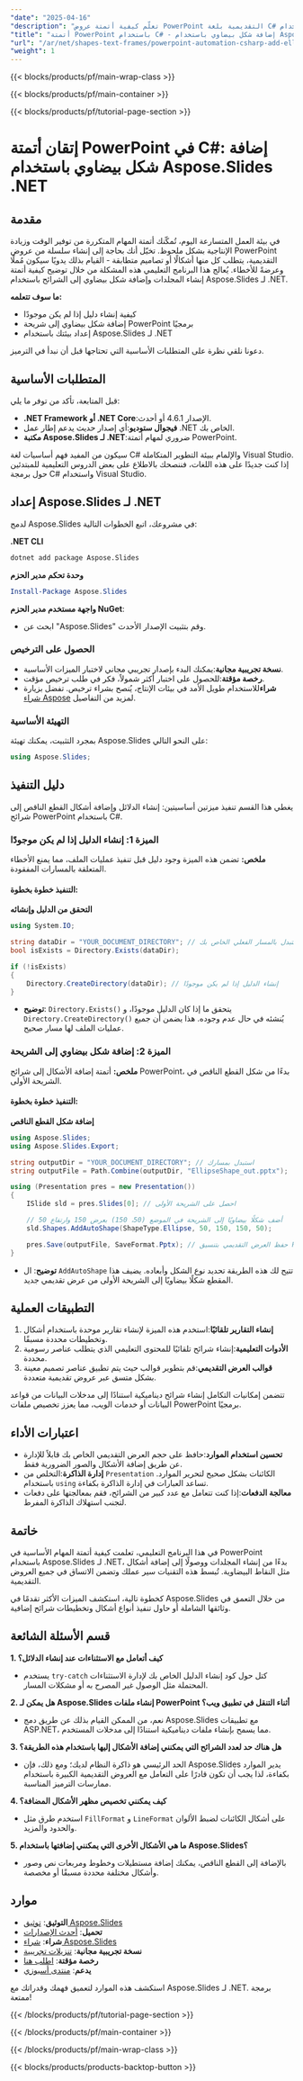 ```yaml
---
"date": "2025-04-16"
"description": "تعلّم كيفية أتمتة عروض PowerPoint التقديمية بلغة C# بإضافة أشكال بيضاوية باستخدام Aspose.Slides لـ .NET. بسّط سير عملك مع هذا الدليل الشامل."
"title": "أتمتة PowerPoint باستخدام C# - إضافة شكل بيضاوي باستخدام Aspose.Slides .NET"
"url": "/ar/net/shapes-text-frames/powerpoint-automation-csharp-add-ellipse-shape-asposeslides-net/"
"weight": 1
---
```


{{< blocks/products/pf/main-wrap-class >}}

{{< blocks/products/pf/main-container >}}

{{< blocks/products/pf/tutorial-page-section >}}
# إتقان أتمتة PowerPoint في C#: إضافة شكل بيضاوي باستخدام Aspose.Slides .NET

## مقدمة

في بيئة العمل المتسارعة اليوم، تُمكّنك أتمتة المهام المتكررة من توفير الوقت وزيادة الإنتاجية بشكل ملحوظ. تخيّل أنك بحاجة إلى إنشاء سلسلة من عروض PowerPoint التقديمية، يتطلب كل منها أشكالًا أو تصاميم متطابقة - القيام بذلك يدويًا سيكون مُملًا وعرضةً للأخطاء. يُعالج هذا البرنامج التعليمي هذه المشكلة من خلال توضيح كيفية أتمتة إنشاء المجلدات وإضافة شكل بيضاوي إلى الشرائح باستخدام Aspose.Slides لـ .NET.

**ما سوف تتعلمه:**
- كيفية إنشاء دليل إذا لم يكن موجودًا
- إضافة شكل بيضاوي إلى شريحة PowerPoint برمجيًا
- إعداد بيئتك باستخدام Aspose.Slides لـ .NET

دعونا نلقي نظرة على المتطلبات الأساسية التي تحتاجها قبل أن نبدأ في الترميز.

## المتطلبات الأساسية

قبل المتابعة، تأكد من توفر ما يلي:

- **.NET Framework أو .NET Core**:الإصدار 4.6.1 أو أحدث.
- **فيجوال ستوديو**:أي إصدار حديث يدعم إطار عمل .NET الخاص بك.
- **مكتبة Aspose.Slides لـ .NET**:ضروري لمهام أتمتة PowerPoint.

سيكون من المفيد فهم أساسيات لغة C# والإلمام ببيئة التطوير المتكاملة Visual Studio. إذا كنت جديدًا على هذه اللغات، فننصحك بالاطلاع على بعض الدروس التعليمية للمبتدئين حول برمجة C# واستخدام Visual Studio.

## إعداد Aspose.Slides لـ .NET

لدمج Aspose.Slides في مشروعك، اتبع الخطوات التالية:

**.NET CLI**
```bash
dotnet add package Aspose.Slides
```

**وحدة تحكم مدير الحزم**
```powershell
Install-Package Aspose.Slides
```

**واجهة مستخدم مدير الحزم NuGet**: 
- ابحث عن "Aspose.Slides" وقم بتثبيت الإصدار الأحدث.

### الحصول على الترخيص

- **نسخة تجريبية مجانية**:يمكنك البدء بإصدار تجريبي مجاني لاختبار الميزات الأساسية.
- **رخصة مؤقتة**:للحصول على اختبار أكثر شمولاً، فكر في طلب ترخيص مؤقت.
- **شراء**للاستخدام طويل الأمد في بيئات الإنتاج، يُنصح بشراء ترخيص. تفضل بزيارة [شراء Aspose](https://purchase.aspose.com/buy) لمزيد من التفاصيل.

### التهيئة الأساسية

بمجرد التثبيت، يمكنك تهيئة Aspose.Slides على النحو التالي:
```csharp
using Aspose.Slides;
```

## دليل التنفيذ

يغطي هذا القسم تنفيذ ميزتين أساسيتين: إنشاء الدلائل وإضافة أشكال القطع الناقص إلى شرائح PowerPoint باستخدام C#.

### الميزة 1: إنشاء الدليل إذا لم يكن موجودًا

**ملخص:** تضمن هذه الميزة وجود دليل قبل تنفيذ عمليات الملف، مما يمنع الأخطاء المتعلقة بالمسارات المفقودة.

#### التنفيذ خطوة بخطوة:

**التحقق من الدليل وإنشائه**
```csharp
using System.IO;

string dataDir = "YOUR_DOCUMENT_DIRECTORY"; // استبدل بالمسار الفعلي الخاص بك
bool isExists = Directory.Exists(dataDir);

if (!isExists)
{
    Directory.CreateDirectory(dataDir); // إنشاء الدليل إذا لم يكن موجودًا
}
```

- **توضيح**: `Directory.Exists()` يتحقق ما إذا كان الدليل موجودًا، و `Directory.CreateDirectory()` يُنشئه في حال عدم وجوده. هذا يضمن أن جميع عمليات الملف لها مسار صحيح.

### الميزة 2: إضافة شكل بيضاوي إلى الشريحة

**ملخص:** أتمتة إضافة الأشكال إلى شرائح PowerPoint، بدءًا من شكل القطع الناقص في الشريحة الأولى.

#### التنفيذ خطوة بخطوة:

**إضافة شكل القطع الناقص**
```csharp
using Aspose.Slides;
using Aspose.Slides.Export;

string outputDir = "YOUR_DOCUMENT_DIRECTORY"; // استبدل بمسارك
string outputFile = Path.Combine(outputDir, "EllipseShape_out.pptx");

using (Presentation pres = new Presentation())
{
    ISlide sld = pres.Slides[0]; // احصل على الشريحة الأولى

    // أضف شكلًا بيضاويًا إلى الشريحة في الموضع (50، 150) بعرض 150 وارتفاع 50
    sld.Shapes.AddAutoShape(ShapeType.Ellipse, 50, 150, 150, 50);

    pres.Save(outputFile, SaveFormat.Pptx); // حفظ العرض التقديمي بتنسيق PPTX
}
```

- **توضيح**: ال `AddAutoShape` تتيح لك هذه الطريقة تحديد نوع الشكل وأبعاده. يضيف هذا المقطع شكلًا بيضاويًا إلى الشريحة الأولى من عرض تقديمي جديد.

## التطبيقات العملية

1. **إنشاء التقارير تلقائيًا**:استخدم هذه الميزة لإنشاء تقارير موحدة باستخدام أشكال وتخطيطات محددة مسبقًا.
2. **الأدوات التعليمية**:إنشاء شرائح تلقائيًا للمحتوى التعليمي الذي يتطلب عناصر رسومية محددة.
3. **قوالب العرض التقديمي**:قم بتطوير قوالب حيث يتم تطبيق عناصر تصميم معينة بشكل متسق عبر عروض تقديمية متعددة.

تتضمن إمكانيات التكامل إنشاء شرائح ديناميكية استنادًا إلى مدخلات البيانات من قواعد البيانات أو خدمات الويب، مما يعزز تخصيص ملفات PowerPoint برمجيًا.

## اعتبارات الأداء

- **تحسين استخدام الموارد**:حافظ على حجم العرض التقديمي الخاص بك قابلاً للإدارة عن طريق إضافة الأشكال والصور الضرورية فقط.
- **إدارة الذاكرة**:التخلص من `Presentation` الكائنات بشكل صحيح لتحرير الموارد. باستخدام `using` تساعد العبارات في إدارة الذاكرة بكفاءة.
- **معالجة الدفعات**:إذا كنت تتعامل مع عدد كبير من الشرائح، فقم بمعالجتها على دفعات لتجنب استهلاك الذاكرة المفرط.

## خاتمة

في هذا البرنامج التعليمي، تعلمت كيفية أتمتة المهام الأساسية في PowerPoint باستخدام Aspose.Slides لـ .NET، بدءًا من إنشاء المجلدات ووصولًا إلى إضافة أشكال مثل النقاط البيضاوية. تُبسط هذه التقنيات سير عملك وتضمن الاتساق في جميع العروض التقديمية.

كخطوة تالية، استكشف الميزات الأكثر تقدمًا في Aspose.Slides من خلال التعمق في وثائقها الشاملة أو حاول تنفيذ أنواع أشكال وتخطيطات شرائح إضافية.

## قسم الأسئلة الشائعة

**1. كيف أتعامل مع الاستثناءات عند إنشاء الدلائل؟**
- يستخدم `try-catch` كتل حول كود إنشاء الدليل الخاص بك لإدارة الاستثناءات المحتملة مثل الوصول غير المصرح به أو مشكلات المسار.

**2. هل يمكن لـ Aspose.Slides إنشاء ملفات PowerPoint أثناء التنقل في تطبيق ويب؟**
- نعم، من الممكن القيام بذلك عن طريق دمج Aspose.Slides مع تطبيقات ASP.NET، مما يسمح بإنشاء ملفات ديناميكية استنادًا إلى مدخلات المستخدم.

**3. هل هناك حد لعدد الشرائح التي يمكنني إضافة الأشكال إليها باستخدام هذه الطريقة؟**
- الحد الرئيسي هو ذاكرة النظام لديك؛ ومع ذلك، فإن Aspose.Slides يدير الموارد بكفاءة، لذا يجب أن تكون قادرًا على التعامل مع العروض التقديمية الكبيرة باستخدام ممارسات الترميز المناسبة.

**4. كيف يمكنني تخصيص مظهر الأشكال المضافة؟**
- استخدم طرق مثل `FillFormat` و `LineFormat` على أشكال الكائنات لضبط الألوان والحدود والمزيد.

**5. ما هي الأشكال الأخرى التي يمكنني إضافتها باستخدام Aspose.Slides؟**
- بالإضافة إلى القطع الناقص، يمكنك إضافة مستطيلات وخطوط ومربعات نص وصور وأشكال مختلفة محددة مسبقًا أو مخصصة.

## موارد

- **التوثيق**: [توثيق Aspose.Slides](https://reference.aspose.com/slides/net/)
- **تحميل**: [أحدث الإصدارات](https://releases.aspose.com/slides/net/)
- **شراء**: [شراء Aspose.Slides](https://purchase.aspose.com/buy)
- **نسخة تجريبية مجانية**: [تنزيلات تجريبية](https://releases.aspose.com/slides/net/)
- **رخصة مؤقتة**: [اطلب هنا](https://purchase.aspose.com/temporary-license/)
- **يدعم**: [منتدى أسبوزي](https://forum.aspose.com/c/slides/11)

استكشف هذه الموارد لتعميق فهمك وقدراتك مع Aspose.Slides لـ .NET. برمجة ممتعة!

{{< /blocks/products/pf/tutorial-page-section >}}

{{< /blocks/products/pf/main-container >}}

{{< /blocks/products/pf/main-wrap-class >}}

{{< blocks/products/products-backtop-button >}}